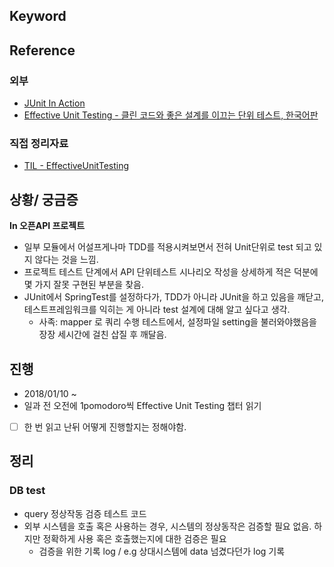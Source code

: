 ## Keyword

## Reference
### 외부 
- [JUnit In Action](http://www.aladin.co.kr/shop/wproduct.aspx?ItemId=12075966)
- [Effective Unit Testing - 클린 코드와 좋은 설계를 이끄는 단위 테스트, 한국어판](http://www.aladin.co.kr/shop/wproduct.aspx?ItemId=32953284)

### 직접 정리자료 
- [TIL - EffectiveUnitTesting]()

## 상황/ 궁금증
**In 오픈API 프로젝트**
- 일부 모듈에서 어설프게나마 TDD를 적용시켜보면서 전혀 Unit단위로 test 되고 있지 않다는 것을 느낌.
- 프로젝트 테스트 단계에서 API 단위테스트 시나리오 작성을 상세하게 적은 덕분에 몇 가지 잘못 구현된 부분을 찾음.
- JUnit에서 SpringTest를 설정하다가, TDD가 아니라 JUnit을 하고 있음을 깨닫고, 테스트프레임워크를 익히는 게 아니라 test 설계에 대해 알고 싶다고 생각. 
  - 사족: mapper 로 쿼리 수행 테스트에서, 설정파일 setting을 불러와야했음을 장장 세시간에 걸친 삽질 후 깨달음.

## 진행
- 2018/01/10 ~ 
- 일과 전 오전에 1pomodoro씩 Effective Unit Testing 챕터 읽기
- [ ] 한 번 읽고 난뒤 어떻게 진행할지는 정해야함.

## 정리
### DB test
- query 정상작동 검증 테스트 코드
- 외부 시스템을 호출 혹은 사용하는 경우, 시스템의 정상동작은 검증할 필요 없음. 하지만 정확하게 사용 혹은 호출했는지에 대한 검증은 필요
  - 검증을 위한 기록 log  / e.g 상대시스템에 data 넘겼다던가 log 기록